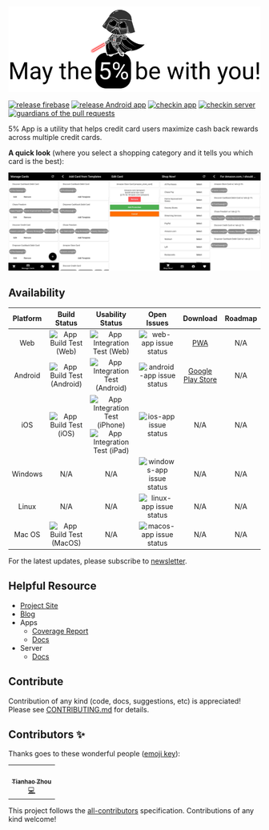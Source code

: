 ![logo](https://raw.githubusercontent.com/tianhaoz95/iwfp/master/docs/assets/medium_banner.png)

[![release firebase](https://github.com/tianhaoz95/iwfp/workflows/release%20firebase/badge.svg)](https://github.com/tianhaoz95/iwfp/actions?query=workflow%3A%22release+firebase%22)
[![release Android app](https://github.com/tianhaoz95/iwfp/workflows/release%20Android%20app/badge.svg)](https://github.com/tianhaoz95/iwfp/actions?query=workflow%3A%22release+Android+app%22)
[![checkin app](https://github.com/tianhaoz95/iwfp/workflows/checkin%20app/badge.svg)](https://github.com/tianhaoz95/iwfp/actions?query=workflow%3A%22checkin+app%22)
[![checkin server](https://github.com/tianhaoz95/iwfp/workflows/checkin%20server/badge.svg)](https://github.com/tianhaoz95/iwfp/actions?query=workflow%3A%22checkin+server%22)
[![guardians of the pull requests](https://github.com/tianhaoz95/iwfp/workflows/guardians%20of%20the%20pull%20requests/badge.svg)](https://github.com/tianhaoz95/iwfp/actions?query=workflow%3A%22guardians+of+the+pull+requests%22)

5% App is a utility that helps credit card users maximize cash back rewards across multiple credit cards.

**A quick look** (where you select a shopping category and it tells you which card is the best):

![App Screenshots](./assets/app_screenshots.png)

## Availability

| Platform | Build Status | Usability Status | Open Issues | Download | Roadmap |
|:--------:|:------------:|:----------------:|:-----------:|:--------:|:-------:|
| Web | ![App Build Test (Web)](https://github.com/tianhaoz95/iwfp/workflows/App%20Build%20Test%20(Web)/badge.svg) | ![App Integration Test (Web)](https://github.com/tianhaoz95/iwfp/workflows/App%20Integration%20Test%20(Web)/badge.svg) | ![web-app issue status](https://img.shields.io/github/issues/tianhaoz95/iwfp/web-app) | [PWA](https://iwfpapp.web.app/) | N/A |
| Android | ![App Build Test (Android)](https://github.com/tianhaoz95/iwfp/workflows/App%20Build%20Test%20(Android)/badge.svg) | ![App Integration Test (Android)](https://github.com/tianhaoz95/iwfp/workflows/App%20Integration%20Test%20(Android)/badge.svg) | ![android-app issue status](https://img.shields.io/github/issues/tianhaoz95/iwfp/android-app) | [Google Play Store](https://play.google.com/store/apps/details?id=com.jacksonz.iwfpapp&hl=en_US) | N/A |
| iOS | ![App Build Test (iOS)](https://github.com/tianhaoz95/iwfp/workflows/App%20Build%20Test%20(iOS)/badge.svg) | ![App Integration Test (iPhone)](https://github.com/tianhaoz95/iwfp/workflows/App%20Integration%20Test%20(iPhone)/badge.svg) ![App Integration Test (iPad)](https://github.com/tianhaoz95/iwfp/workflows/App%20Integration%20Test%20(iPad)/badge.svg) | ![ios-app issue status](https://img.shields.io/github/issues/tianhaoz95/iwfp/ios-app) | N/A | N/A |
| Windows | N/A | N/A | ![windows-app issue status](https://img.shields.io/github/issues/tianhaoz95/iwfp/windows-app) | N/A | N/A |
| Linux | N/A | N/A | ![linux-app issue status](https://img.shields.io/github/issues/tianhaoz95/iwfp/linux-app) | N/A | N/A |
| Mac OS | ![App Build Test (MacOS)](https://github.com/tianhaoz95/iwfp/workflows/App%20Build%20Test%20(MacOS)/badge.svg) | N/A | ![macos-app issue status](https://img.shields.io/github/issues/tianhaoz95/iwfp/macos-app) | N/A | N/A |

For the latest updates, please subscribe to [newsletter](https://jacksonz.substack.com).

## Helpful Resource

- [Project Site](https://iwfp-project.web.app/)
- [Blog](https://medium.com/i-want-5)
- Apps
  - [Coverage Report](https://iwfp-app-cov.web.app/)
  - [Docs](https://iwfp-app-docs.web.app/)
- Server
  - [Docs](https://iwfp-server-docs.web.app/)

## Contribute

Contribution of any kind (code, docs, suggestions, etc) is appreciated! Please see [CONTRIBUTING.md](./CONTRIBUTING.md) for details.

<!-- The end of editable README, the rest is generated by all-contributors -->

<!-- Please do not edit content below this line -->

## Contributors ✨

Thanks goes to these wonderful people ([emoji key](https://allcontributors.org/docs/en/emoji-key)):

<!-- ALL-CONTRIBUTORS-LIST:START - Do not remove or modify this section -->
<!-- prettier-ignore-start -->
<!-- markdownlint-disable -->
<table>
  <tr>
    <td align="center"><a href="http://tianhaoz.com"><img src="https://avatars3.githubusercontent.com/u/16887772?v=4" width="100px;" alt=""/><br /><sub><b>Tianhao Zhou</b></sub></a><br /><a href="https://github.com/tianhaoz95/iwfp/commits?author=tianhaoz95" title="Code">💻</a></td>
  </tr>
</table>

<!-- markdownlint-enable -->
<!-- prettier-ignore-end -->

<!-- ALL-CONTRIBUTORS-LIST:END -->

This project follows the [all-contributors](https://github.com/all-contributors/all-contributors) specification. Contributions of any kind welcome!
